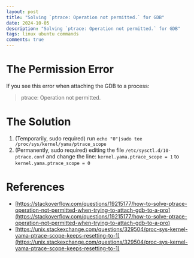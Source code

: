 ```yaml
---
layout: post
title: "Solving `ptrace: Operation not permitted.` for GDB"
date: 2024-10-05
description: "Solving `ptrace: Operation not permitted.` for GDB"
tags: linux ubuntu commands
comments: true
---
```


# The Permission Error

If  you see this error when attaching the GDB to a process:
> ptrace: Operation not permitted.

# The Solution

1. (Temporarily, sudo required) run `echo "0"|sudo tee /proc/sys/kernel/yama/ptrace_scope`
2. (Permanently, sudo required) editing the file `/etc/sysctl.d/10-ptrace.conf` and change the line: `kernel.yama.ptrace_scope = 1` to `kernel.yama.ptrace_scope = 0`

# References
- [https://stackoverflow.com/questions/19215177/how-to-solve-ptrace-operation-not-permitted-when-trying-to-attach-gdb-to-a-pro](https://stackoverflow.com/questions/19215177/how-to-solve-ptrace-operation-not-permitted-when-trying-to-attach-gdb-to-a-pro)
- [https://unix.stackexchange.com/questions/329504/proc-sys-kernel-yama-ptrace-scope-keeps-resetting-to-1](https://unix.stackexchange.com/questions/329504/proc-sys-kernel-yama-ptrace-scope-keeps-resetting-to-1)

